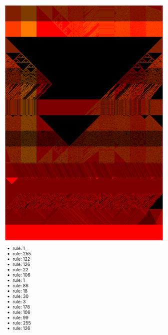 ![photo](./output.png) 
 * rule: 1
* rule: 255
* rule: 122
* rule: 126
* rule: 22
* rule: 106
* rule: 1
* rule: 86
* rule: 18
* rule: 30
* rule: 3
* rule: 178
* rule: 106
* rule: 99
* rule: 255
* rule: 126
